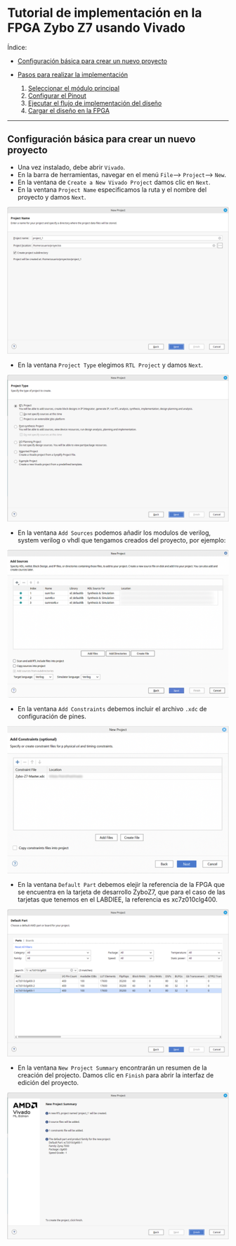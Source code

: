 # Tutorial de implementación en la FPGA Zybo Z7 usando Vivado

Índice:

  - [Configuración básica para crear un nuevo proyecto](#configuración-básica-para-crear-un-nuevo-proyecto)
  - [Pasos para realizar la implementación](#pasos-para-realizar-la-implementación)

      1. [Seleccionar el módulo principal](#)
      2. [Configurar el Pinout](#)
      3. [Ejecutar el flujo de implementación del diseño](#)
      4. [Cargar el diseño en la FPGA](#)


---
## Configuración básica para crear un nuevo proyecto

* Una vez instalado, debe abrir ```Vivado```.
* En la barra de herramientas, navegar en el menú ```File```--> ```Project```--> ```New```.
* En la ventana de ```Create a New Vivado Project``` damos clic en ```Next```.
* En la ventana ```Project Name``` especificamos la ruta y el nombre del proyecto y damos ```Next```.

![new_project_1](/labs/lab00/pics/New_project_1.png)


* En la ventana ```Project Type``` elegimos ```RTL Project``` y damos ```Next```.

![new_project_2](/labs/lab00/pics/New_project_2.png)

* En la ventana ```Add Sources``` podemos añadir los modulos de verilog, system verilog o vhdl que tengamos creados del proyecto, por ejemplo:

![new_project_3](/labs/lab00/pics/New_project_3.png)

* En la ventana ```Add Constraints``` debemos incluir el archivo ```.xdc``` de configuración de pines.

![new_project_3](/labs/lab00/pics/New_project_4.png)

* En la ventana ```Default Part``` debemos elejir la referencia de la FPGA que se encuentra en la tarjeta de desarrollo ZyboZ7, que para el caso de las tarjetas que tenemos en el LABDIEE, la referencia es xc7z010clg400.

![new_project_3](/labs/lab00/pics/New_project_5.png)

* En la ventana ```New Project Summary``` encontrarán un resumen de la creación del projecto. Damos clic en ```Finish``` para abrir la interfaz de edición del proyecto.

![new_project_3](/labs/lab00/pics/New_project_6.png)
 

